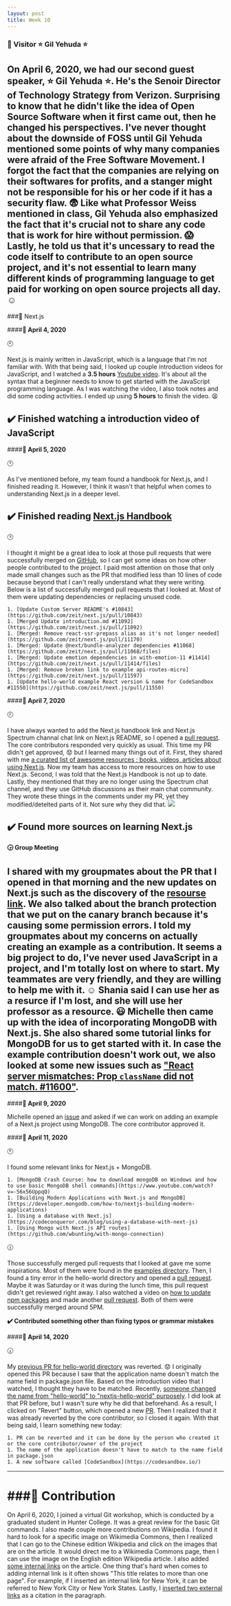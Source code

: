 ```yaml
---
layout: post
title: Week 10
---
```


### :pushpin: Visitor :star: **Gil Yehuda** :star:

On **April 6, 2020**, we had our second guest speaker, **:star: Gil Yehuda :star:**. He's the Senoir Director of Technology Strategy from Verizon. Surprising to know that he didn't like the idea of Open Source Software when it first came out, then he changed his perspectives. I've never thought about the downside of FOSS until Gil Yehuda mentioned some points of why many companies were afraid of the Free Software Movement. I forgot the fact that the companies are relying on their softwares for profits, and a stanger might not be responsible for his or her code if it has a security flaw. :fearful: Like what Professor Weiss mentioned in class, Gil Yehuda also emphasized the fact that it's crucial not to share any code that is work for hire without permission. :scream: Lastly, he told us that it's uncessary to read the code itself to contribute to an open source project, and it's not essential to learn many different kinds of programming language to get paid for working on open source projects all day. :relaxed:
---

###:bookmark_tabs: Next.js 

####**:cactus: April 4, 2020**

:clock10:

Next.js is mainly written in JavaScript, which is a language that I'm not familiar with. With that being said, I looked up couple introduction videos for JavaScript, and I watched a **3.5 hours** [Youtube video]( https://www.youtube.com/watch?v=PkZNo7MFNFg). It's about all the syntax that a beginner needs to know to get started with the JavaScript programming language. As I was watching the video, I also took notes and did some coding activities. I ended up using **5 hours** to finish the video. :tired_face:

**:heavy_check_mark: Finished watching a introduction video of JavaScript** 
---

####**:cactus: April 5, 2020**

:clock12:

As I've mentioned before, my team found a handbook for Next.js, and I finished reading it. However, I think it wasn't that helpful when comes to understanding Next.js in a deeper level. 

**:heavy_check_mark: Finished reading [Next.js Handbook](https://flaviocopes.nyc3.digitaloceanspaces.com/javascript-beginner-handbook/javascript-beginner-handbook.pdf)**
---

:clock3:

I thought it might be a great idea to look at those pull requests that were successfully merged on [GitHub](https://github.com/zeit/next.js/pulls?q=is%3Apr+is%3Aclosed), so I can get some ideas on how other people contributed to the project. I paid most attention on those that only made small changes such as the PR that modified less than 10 lines of code because beyond that I can't really understand what they were writing. Below is a list of successfully merged pull requests that I looked at. Most of them were updating dependencies or replacing unused code. 

	1. [Update Custom Server README's #10843](https://github.com/zeit/next.js/pull/10843)
	1. [Merged Update introduction.md #11092](https://github.com/zeit/next.js/pull/11092)
	1. [Merged: Remove react-ssr-prepass alias as it's not longer needed](https://github.com/zeit/next.js/pull/11170)
	1. [Merged: Update @next/bundle-analyzer dependencies #11068](https://github.com/zeit/next.js/pull/11068/files)
	1. [Merged: Update emotion dependencies in with-emotion-11 #11414](https://github.com/zeit/next.js/pull/11414/files)
	1. [Merged: Remove broken link to example api-routes-micro](https://github.com/zeit/next.js/pull/11597)
	1. [Update hello-world example React version & name for CodeSandbox #11550](https://github.com/zeit/next.js/pull/11550)
	

####**:cactus: April 7, 2020**

:clock8:

I have always wanted to add the Next.js handbook link and Next.js Spectrum channal chat link on Next.js README, so I opened a [pull request](https://github.com/zeit/next.js/pull/11727). The core contributors responded very quickly as usual. This time my PR didn't get approved, :worried: but I learned many things out of it. First, they shared with me [a curated list of awesome resources : books, videos, articles about using Next.js](https://github.com/unicodeveloper/awesome-nextjs). Now my team has access to more resources on how to use Next.js. Second, I was told that the Next.js Handbook is not up to date. Lastly, they mentioned that they are no longer using the Spectrum chat channel, and they use GitHub discussions as their main chat community. They wrote these things in the comments under my PR, yet they modified/detelted parts of it. Not sure why they did that.
<img src="https://github.com/hunter-college-ossd-spr-2020/liulanz-weekly/tree/gh-pages/images/pr-screenshot.png">

**:heavy_check_mark: Found more sources on learning Next.js**
---

**:clock330: Group Meeting**

I shared with my groupmates about the PR that I opened in that morning and the new updates on Next.js such as the discovery of the [resourse link](https://github.com/unicodeveloper/awesome-nextjs). We also talked about the branch protection that we put on the canary branch because it's causing some permission errors. I told my groupmates about my concerns on actually creating an example as a contribution. It seems a big project to do, I've never used JavaScript in a project, and I'm totally lost on where to start. My teammates are very friendly, and they are willing to help me with it. :relaxed: Shania said I can use her as a resurce if I'm lost, and she will use her professor as a resource. :smiley: Michelle then came up with the idea of incorporating MongoDB with Next.js. She also shared some tutorial links for MongoDB for us to get started with it. In case the example contribution doesn't work out, we also looked at some new issues such as ["React server mismatches: Prop `className` did not match. #11600"](https://github.com/zeit/next.js/issues/11600). 
---

####**:cactus: April 9, 2020**

Michelle opened an [issue](https://github.com/zeit/next.js/issues/11756) and asked if we can work on adding an example of a Next.js project using MongoDB. The core contributor approved it.

####**:cactus: April 11, 2020**

:clock11:

I found some relevant links for Next.js + MongoDB.

	1. [MongoDB Crash Course: how to download mongoDB on Windows and how to use basic MongoDB shell commands](https://www.youtube.com/watch?v=-56x56UppqQ)
	1. [Building Modern Applications with Next.js and MongoDB](https://developer.mongodb.com/how-to/nextjs-building-modern-applications)
	1. [Using a database with Next.js](https://codeconqueror.com/blog/using-a-database-with-next-js)
	1. [Using Mongo with Next.js API routes](https://github.com/wbunting/with-mongo-connection)


:clock130:

Those successfully merged pull requests that I looked at gave me some inspirations. Most of them were found in the [examples directory](https://github.com/zeit/next.js/tree/canary/examples). Then, I found a tiny error in the hello-world directory and opened a [pull request](https://github.com/zeit/next.js/pull/11830). Maybe it was Saturday or it was during the lunch time, this pull request didn't get reviewed right away. I also watched a video on [how to update npm packages](https://www.youtube.com/watch?v=iAFY-21UGvE) and made another [pull request](https://github.com/zeit/next.js/pull/11833). Both of them were successfully merged around 5PM.

**:heavy_check_mark: Contributed something other than fixing typos or grammar mistakes**

####**:cactus: April 14, 2020**

:clock630:

My [previous PR for hello-world directory](https://github.com/zeit/next.js/pull/11830) was reverted. :worried: I originally opened this PR because I saw that the application name doesn't match the name field in package.json file. Based on the introduction video that I watched, I thought they have to be matched. Recently, [someone changed the name from "hello-world" to "nextjs-hello-world" purposely](https://github.com/zeit/next.js/pull/11550). I did look at that PR before, but I wasn't sure why he did that beforehand. As a result, I clicked on "Revert" button, which opened a new [PR](https://github.com/zeit/next.js/pull/11877). Then I realized that it was already reverted by the core contributor, so I closed it again. With that being said, I learn something new today:

	1. PR can be reverted and it can be done by the person who created it or the core contributor/owner of the project
	1. The name of the application doesn't have to match to the name field in package.json
	1. A new software called [CodeSandbox](https://codesandbox.io/)
---

###:pushpin: Contribution
=======

On April 6, 2020, I joined a virtual Git workshop, which is conducted by a graduated student in Hunter College. It was a great review for the basic Git commands. I also made couple more contributions on Wikipedia. I found it hard to look for a specific image on Wikimedia Commons, then I realized that I can go to the Chinese edition Wikipedia and click on the images that are on the article. It would direct me to a Wikimedia Commons page, then I can use the image on the English edition Wikipedia article. I also added [some internal links](https://en.wikipedia.org/w/index.php?title=Fuzhounese_Americans&oldid=949634534) on the article. One thing that's hard when comes to adding internal link is it often shows "This title relates to more than one page". For example, if I inserted an internal link for New York, it can be referred to New York City or New York States. Lastly, I [inserted two external links](https://en.wikipedia.org/w/index.php?title=Swarovski&oldid=949637560) as a citation in the paragraph.

